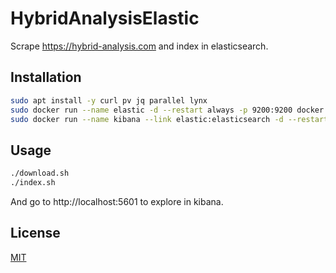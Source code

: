 # HybridAnalysisElastic

Scrape https://hybrid-analysis.com and index in elasticsearch.

## Installation

```bash
sudo apt install -y curl pv jq parallel lynx
sudo docker run --name elastic -d --restart always -p 9200:9200 docker.elastic.co/elasticsearch/elasticsearch-oss:6.1.2
sudo docker run --name kibana --link elastic:elasticsearch -d --restart always -p 5601:5601 docker.elastic.co/kibana/kibana-oss:6.1.2 # optional
```

## Usage

```bash
./download.sh
./index.sh
```

And go to http://localhost:5601 to explore in kibana.

## License

[MIT](/LICENSE.md)
